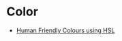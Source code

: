 # Color

* [Human Friendly Colours using HSL](https://medium.com/samsung-internet-dev/human-friendly-colours-using-hsl-4944bcdb6e27)
